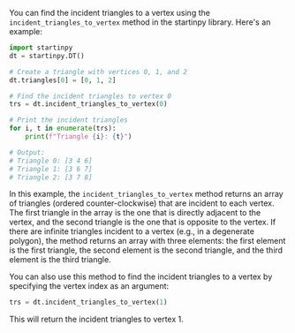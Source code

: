 You can find the incident triangles to a vertex using the `incident_triangles_to_vertex` method in the startinpy library. Here's an example:

```python
import startinpy
dt = startinpy.DT()

# Create a triangle with vertices 0, 1, and 2
dt.triangles[0] = [0, 1, 2]

# Find the incident triangles to vertex 0
trs = dt.incident_triangles_to_vertex(0)

# Print the incident triangles
for i, t in enumerate(trs):
    print(f"Triangle {i}: {t}")

# Output:
# Triangle 0: [3 4 6]
# Triangle 1: [3 6 7]
# Triangle 2: [3 7 8]
```

In this example, the `incident_triangles_to_vertex` method returns an array of triangles (ordered counter-clockwise) that are incident to each vertex. The first triangle in the array is the one that is directly adjacent to the vertex, and the second triangle is the one that is opposite to the vertex. If there are infinite triangles incident to a vertex (e.g., in a degenerate polygon), the method returns an array with three elements: the first element is the first triangle, the second element is the second triangle, and the third element is the third triangle.

You can also use this method to find the incident triangles to a vertex by specifying the vertex index as an argument:

```python
trs = dt.incident_triangles_to_vertex(1)
```

This will return the incident triangles to vertex 1.
